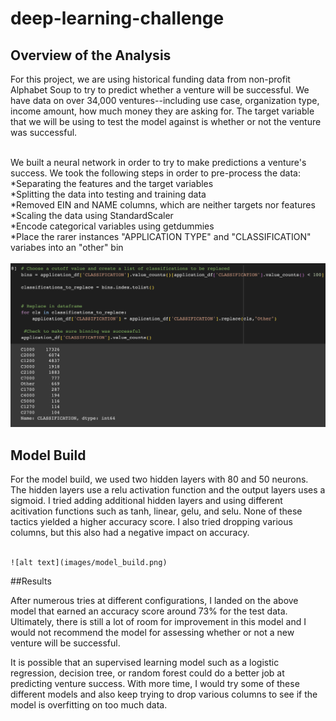 # deep-learning-challenge

## Overview of the Analysis

For this project, we are using historical funding data from non-profit Alphabet Soup to try to predict whether a venture will be successful.  We have data on over 34,000 ventures--including use case, organization type, income amount, how much money they are asking for.  The target variable that we will be using to test the model against is whether or not the venture was successful. <br><br>

We built a neural network in order to try to make predictions a venture's success.  We took the following steps in order to pre-process the data:<br>
    *Separating the features and the target variables <br>
    *Splitting the data into testing and training data<br>
    *Removed EIN and NAME columns, which are neither targets nor features <br>
    *Scaling the data using StandardScaler<br>
    *Encode categorical variables using getdummies<br>
    *Place the rarer instances "APPLICATION TYPE" and "CLASSIFICATION" variabes into an "other" bin<br><br>
    ![alt text](images/binning.png)
    
## Model Build 

For the model build, we used two hidden layers with 80 and 50 neurons.  The hidden layers use a relu activation function and the output layers uses a sigmoid.  I tried adding additional hidden layers and using different acitivation functions such as tanh, linear, gelu, and selu.  None of these tactics yielded a higher accuracy score.  I also tried dropping various columns, but this also had a negative impact on accuracy.  <br><br>

    ![alt text](images/model_build.png)
##Results

After numerous tries at different configurations, I landed on the above model that earned an accuracy score around 73% for the test data.  Ultimately, there is still a lot of room for improvement in this model and I would not recommend the model for assessing whether or not a new venture will be successful.  

It is possible that an supervised learning model such as a logistic regression, decision tree, or random forest could do a better job at predicting venture success.  With more time, I would try some of these different models and also keep trying to drop various columns to see if the model is overfitting on too much data.  

  



